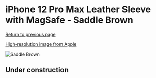 # iPhone 12 Pro Max Leather Sleeve with MagSafe - Saddle Brown

[Return to previous page](/iphone_12)

[High-resolution image from Apple](https://store.storeimages.cdn-apple.com/8756/as-images.apple.com/is/MHYG3?wid=4500&hei=4500&fmt=png)

<div style="width: 500px"><img src="/everyphone/MHYG3.png" alt="Saddle Brown"></div>

## Under construction
